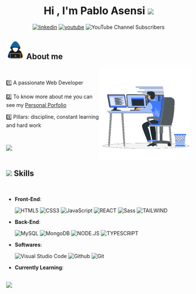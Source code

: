 <h1 align="center"><b>Hi , I'm Pablo Asensi </b><img src="https://media.giphy.com/media/hvRJCLFzcasrR4ia7z/giphy.gif" width="35"></h1>
<div align='center'>
	
<a href="https://www.linkedin.com/in/pablo-asensi-cano-405220219/">![linkedin](https://img.shields.io/badge/Linkedin-blue?style=for-the-badge&logo=linkedin&logoColor=white&color=blue)</a>
<a href="https://www.youtube.com/channel/UCQQl7WNMScHD6tvP36J2KmA">![youtube](https://img.shields.io/badge/Youtube-red?style=for-the-badge&logo=youtube&logoColor=white&color=red)</a>
<img alt="YouTube Channel Subscribers" src="https://img.shields.io/youtube/channel/subscribers/UCQQl7WNMScHD6tvP36J2KmA">





</div>

## <picture><img src = "https://github.com/0xAbdulKhalid/0xAbdulKhalid/raw/main/assets/mdImages/about_me.gif" width = 50px></picture> **About me**

<picture> <img align="right" src="https://github.com/0xAbdulKhalid/0xAbdulKhalid/raw/main/assets/mdImages/Right_Side.gif" width = 250px></picture>

<br>

<p>1️⃣	A passionate Web Developer</p>
<p>2️⃣	To know more about me you can see my <a href="https://pabloasensi.netlify.app/" target="_blank">Personal Porfolio</a></p>
<p>3️⃣ 	Pillars: discipline, constant learning and hard work</p>

<br>

<img src="https://user-images.githubusercontent.com/73097560/115834477-dbab4500-a447-11eb-908a-139a6edaec5c.gif"><br><br>

## <img src="https://media2.giphy.com/media/QssGEmpkyEOhBCb7e1/giphy.gif?cid=ecf05e47a0n3gi1bfqntqmob8g9aid1oyj2wr3ds3mg700bl&rid=giphy.gif" width ="25"><b> Skills</b>
<br>

<p align="center">   
    
- **Front-End**:

   
   ![HTML5](https://img.shields.io/badge/HTML5%20-%23E34F26.svg?style=for-the-badge&logo=html5&logoColor=white)
   ![CSS3](https://img.shields.io/badge/CSS%20-%231572B6.svg?style=for-the-badge&logo=css3&logoColor=white)
   ![JavaScript](https://img.shields.io/badge/JavaScript%20-%23F7DF1E.svg?style=for-the-badge&logo=javascript&logoColor=black)
   ![REACT](https://img.shields.io/badge/react-blue?style=for-the-badge&logo=react&logoColor=white)
   ![Sass](https://img.shields.io/badge/sass-gray?style=for-the-badge&logo=sass&logoColor=white&color=pink)
   ![TAILWIND](https://img.shields.io/badge/tailwind-blue?style=for-the-badge&logo=tailwindcss&logoColor=white)
  

- **Back-End**:

   ![MySQL](https://img.shields.io/badge/MySQL-gray?style=for-the-badge&logo=mysql&logoColor=white&color=gray)
   ![MongoDB](https://img.shields.io/badge/mongo%20-%20green?style=for-the-badge&logo=mongodb&logoColor=white)
   ![NODE.JS](https://img.shields.io/badge/node.js-darkgreen?style=for-the-badge&logo=node.js&logoColor=white)
   ![TYPESCRIPT](https://img.shields.io/badge/typescript-blue?style=for-the-badge&logo=typescript&logoColor=white)


  
- **Softwares**:

    ![Visual Studio Code](https://img.shields.io/badge/Visual%20Studio%20Code-0078d7.svg?style=for-the-badge&logo=visual-studio-code&logoColor=white)
    ![Github](https://img.shields.io/badge/github-white?style=for-the-badge&logo=github&logoColor=black)
    ![Git](https://img.shields.io/badge/git-gray?style=for-the-badge&logo=git&logoColor=white)

- **Currently Learning**:

  
  
  

<br>

<img src="https://user-images.githubusercontent.com/73097560/115834477-dbab4500-a447-11eb-908a-139a6edaec5c.gif">

